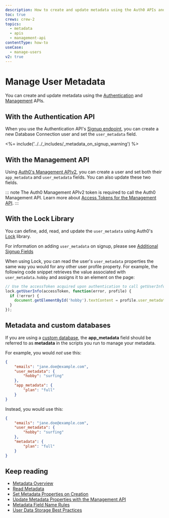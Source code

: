 ```yaml
---
description: How to create and update metadata using the Auth0 APIs and Lock and how to work with custom databases.
toc: true
crews: crew-2
topics:
  - metadata
  - apis
  - management-api
contentType: how-to
useCase:
  - manage-users
v2: true
---
```


# Manage User Metadata

You can create and update metadata using the [Authentication](/api/authentication) and [Management](/api/management/v2) APIs.

## With the Authentication API

When you use the Authentication API's [Signup endpoint](/api/authentication?shell#signup), you can create a new Database Connection user and set the `user_metadata` field.

<%= include('../../_includes/_metadata_on_signup_warning') %>


## With the Management API

Using [Auth0's Management APIv2](/api/management/v2), you can create a user and set both their `app_metadata` and `user_metadata` fields. You can also update these two fields.

::: note
The Auth0 Management APIv2 token is required to call the Auth0 Management API. Learn more about [Access Tokens for the Management API](/api/management/v2/concepts/tokens).
:::

## With the Lock Library

You can define, add, read, and update the `user_metadata` using Auth0's [Lock](/libraries/lock) library. 

For information on adding `user_metadata` on signup, please see [Additional Signup Fields](/libraries/lock/v10/customization#additionalsignupfields-array-)

When using Lock, you can read the user's `user_metadata` properties the same way you would for any other user profile property. For example, the following code snippet retrieves the value associated with `user_metadata.hobby` and assigns it to an element on the page:

```js
// Use the accessToken acquired upon authentication to call getUserInfo
lock.getUserInfo(accessToken, function(error, profile) {
  if (!error) {
    document.getElementById('hobby').textContent = profile.user_metadata.hobby;
  }
});
```
## Metadata and custom databases

If you are using a [custom database](/connections/database#using-your-own-user-store), the **app_metadata** field should be referred to as **metadata** in the scripts you run to manage your metadata.

For example, you would *not* use this:

```json
{
    "emails": "jane.doe@example.com",
    "user_metadata": {
        "hobby": "surfing"
    },
    "app_metadata": {
        "plan": "full"
    }
}
```

Instead, you would use this:

```json
{
    "emails": "jane.doe@example.com",
    "user_metadata": {
        "hobby": "surfing"
    },
    "metadata": {
        "plan": "full"
    }
}
```

## Keep reading

* [Metadata Overview](/users/concepts/overview-metadata)
* [Read Metadata](/users/guides/read-metadata)
* [Set Metadata Properties on Creation](/users/guides/set-metadata-properties-on-creation)
* [Update Metadata Properties with the Management API](/users/guides/update-metadata-properties-with-management-api)
* [Metadata Field Name Rules](/users/references/metadata-field-name-rules)
* [User Data Storage Best Practices](/users/references/user-data-storage-best-practices)
